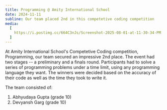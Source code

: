 ```yaml
---
title: Programming @ Amity International School
date: 2024-11-11
subline: Our team placed 2nd in this competetive coding competition
media:
  [
    https://i.postimg.cc/664C3nJs/Screenshot-2025-08-01-at-11-30-34-PM.png,
  ]
---
```


At Amity International School's Competetive Coding competition, Programming, our team secured an impressive 2nd place. The event had two stages -- a preliminary and a finals round. Participants had to solve a series of programming problems under a time limit, using any programming language they want. The winners were decided based on the accuracy of their code as well as the time they took to write it.

The team consisted of:

1. Abhyudaya Gupta (grade 10)
2. Devyansh Garg (grade 10)